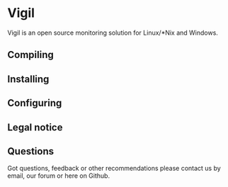 # Vigil
Vigil is an open source monitoring solution for Linux/*Nix and Windows.

## Compiling


## Installing


## Configuring


## Legal notice


## Questions
Got questions, feedback or other recommendations please contact us by email, our forum or here on Github.
